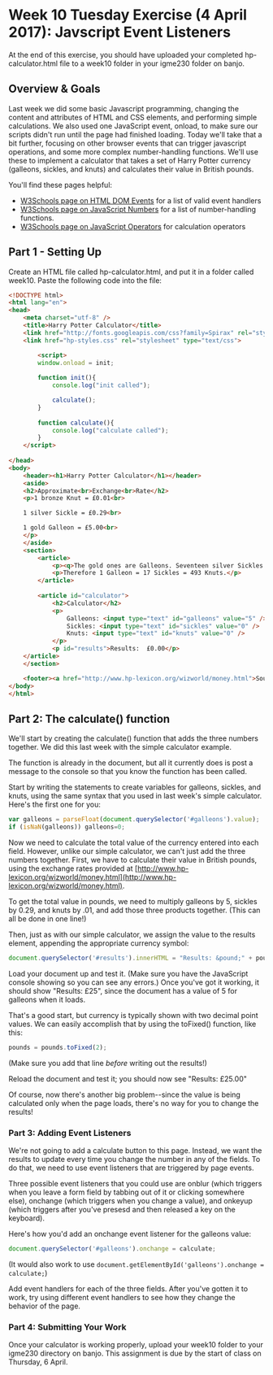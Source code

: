 # Week 10 Tuesday Exercise (4 April 2017): Javscript Event Listeners

At the end of this exercise, you should have uploaded your completed hp-calculator.html file to a week10 folder in your igme230 folder on banjo. 

## Overview & Goals
Last week we did some basic Javascript programming, changing the content and attributes of HTML and CSS elements, and performing simple calculations. We also used one JavaScript event, onload, to make sure our scripts didn't run until the page had finished loading. Today we'll take that a bit further, focusing on other browser events that can trigger javascript operations, and some more complex number-handling functions. We'll use these to implement a calculator that takes a set of Harry Potter currency (galleons, sickles, and knuts) and calculates their value in British pounds. 

You'll find these pages helpful: 

* [W3Schools page on HTML DOM Events](https://www.w3schools.com/jsref/dom_obj_event.asp) for a list of valid event handlers
* [W3Schools page on JavaScript Numbers](https://www.w3schools.com/jsref/jsref_obj_number.asp) for a list of number-handling functions.
* [W3Schools page on JavaScript Operators](https://www.w3schools.com/jsref/jsref_operators.asp) for calculation operators

## Part 1 - Setting Up
Create an HTML file called hp-calculator.html, and put it in a folder called week10. Paste the following code into the file: 

```html
<!DOCTYPE html>
<html lang="en">
<head>
	<meta charset="utf-8" />
	<title>Harry Potter Calculator</title>
	<link href="http://fonts.googleapis.com/css?family=Spirax" rel="stylesheet" type="text/css">
	<link href="hp-styles.css" rel="stylesheet" type="text/css">

		<script>
		window.onload = init;
		
		function init(){
			console.log("init called");

			calculate();
		}
		
		function calculate(){
			console.log("calculate called");
		}
	</script>
	
</head>
<body>
	<header><h1>Harry Potter Calculator</h1></header>
	<aside>
	<h2>Approximate<br>Exchange<br>Rate</h2>
	<p>1 bronze Knut = £0.01<br>

	1 silver Sickle = £0.29<br>

	1 gold Galleon = £5.00<br>
	</p>
	</aside>
	<section>
		<article>
			<p><q>The gold ones are Galleons. Seventeen silver Sickles to a Galleon and twenty-nine Knuts to a Sickle, it's easy enough.</q> - Rubeus Hagrid</p>
			<p>Therefore 1 Galleon = 17 Sickles = 493 Knuts.</p>
		</article>
		
		<article id="calculator">
			<h2>Calculator</h2>
			<p>
				Galleons: <input type="text" id="galleons" value="5" />
				Sickles: <input type="text" id="sickles" value="0" />
				Knuts: <input type="text" id="knuts" value="0" />
			</p>
			<p id="results">Results:  £0.00</p>
	</article>
	</section>

	<footer><a href="http://www.hp-lexicon.org/wizworld/money.html">Source: http://www.hp-lexicon.org/wizworld/money.html</a></footer>
</body>
</html>
```

## Part 2: The calculate() function

We'll start by creating the calculate() function that adds the three numbers together. We did this last week with the simple calculator example. 

The function is already in the document, but all it currently does is post a message to the console so that you know the function has been called. 

Start by writing the statements to create variables for galleons, sickles, and knuts, using the same syntax that you used in last week's simple calculator. Here's the first one for you:

```javascript
var galleons = parseFloat(document.querySelector('#galleons').value);
if (isNaN(galleons)) galleons=0;
```

Now we need to calculate the total value of the currency entered into each field. However, unlike our simple calculator, we can't just add the three numbers together. First, we have to calculate their value in British pounds, using the exchange rates provided at [http://www.hp-lexicon.org/wizworld/money.html](http://www.hp-lexicon.org/wizworld/money.html). 

To get the total value in pounds, we need to multiply galleons by 5, sickles by 0.29, and knuts by .01, and add those three products together. (This can all be done in one line!)

Then, just as with our simple calculator, we assign the value to the results element, appending the appropriate currency symbol:

```javascript
document.querySelector('#results').innerHTML = "Results: &pound;" + pounds;
```

Load your document up and test it. (Make sure you have the JavaScript console showing so you can see any errors.) Once you've got it working, it should show "Results: £25", since the document has a value of 5 for galleons when it loads. 

That's a good start, but currency is typically shown with two decimal point values. We can easily accomplish that by using the toFixed() function, like this:

 ```javascript
pounds = pounds.toFixed(2);
```

(Make sure you add that line *before* writing out the results!)

Reload the document and test it; you should now see "Results: £25.00"

Of course, now there's another big problem--since the value is being calculated only when the page loads, there's no way for you to change the results!

### Part 3: Adding Event Listeners

We're not going to add a calculate button to this page. Instead, we want the results to update every time you change the number in any of the fields. To do that, we need to use event listeners that are triggered by page events. 

Three possible event listeners that you could use are onblur (which triggers when you leave a form field by tabbing out of it or clicking somewhere else), onchange (which triggers when you change a value), and onkeyup (which triggers after you've presesd and then released a key on the keyboard). 

Here's how you'd add an onchange event listener for the galleons value:

```javascript
document.querySelector('#galleons').onchange = calculate;
```

(It would also work to use `document.getElementById('galleons').onchange = calculate;`)

Add event handlers for each of the three fields. After you've gotten it to work, try using different event handlers to see how they change the behavior of the page. 

### Part 4: Submitting Your Work 

Once your calculator is working properly, upload your week10 folder to your igme230 directory on banjo. This assignment is due by the start of class on Thursday, 6 April. 
